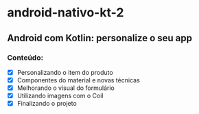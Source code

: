 # android-nativo-kt-2
## Android com Kotlin: personalize o seu app
### Conteúdo:
- [X] Personalizando o item do produto
- [X] Componentes do material e novas técnicas
- [X] Melhorando o visual do formulário
- [X] Utilizando imagens com o Coil
- [X] Finalizando o projeto